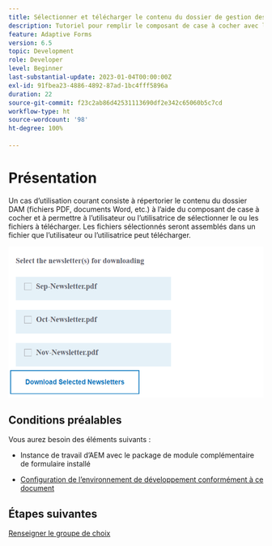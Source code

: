 ```yaml
---
title: Sélectionner et télécharger le contenu du dossier de gestion des ressources numériques (DAM)
description: Tutoriel pour remplir le composant de case à cocher avec le contenu du dossier DAM et permettre à l’utilisateur ou l’utilisatrice de télécharger le contenu sélectionné.
feature: Adaptive Forms
version: 6.5
topic: Development
role: Developer
level: Beginner
last-substantial-update: 2023-01-04T00:00:00Z
exl-id: 91fbea23-4886-4892-87ad-1bc4fff5896a
duration: 22
source-git-commit: f23c2ab86d42531113690df2e342c65060b5c7cd
workflow-type: ht
source-wordcount: '98'
ht-degree: 100%

---
```


# Présentation

Un cas d’utilisation courant consiste à répertorier le contenu du dossier DAM (fichiers PDF, documents Word, etc.) à l’aide du composant de case à cocher et à permettre à l’utilisateur ou l’utilisatrice de sélectionner le ou les fichiers à télécharger. Les fichiers sélectionnés seront assemblés dans un fichier que l’utilisateur ou l’utilisatrice peut télécharger.

![use-case](assets/newsletters-download1.png)

## Conditions préalables

Vous aurez besoin des éléments suivants :

* Instance de travail d’AEM avec le package de module complémentaire de formulaire installé

* [Configuration de l’environnement de développement conformément à ce document](https://experienceleague.adobe.com/docs/experience-manager-learn/forms/creating-your-first-osgi-bundle/create-your-first-osgi-bundle.html?lang=fr)

## Étapes suivantes

[Renseigner le groupe de choix](./populating-choice-group-with-dam-folder-content.md)

